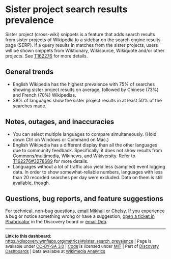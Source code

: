Sister project search results prevalence
=======
Sister project (cross-wiki) snippets is a feature that adds search results from sister projects of Wikipedia to a sidebar on the search engine results page (SERP). If a query results in matches from the sister projects, users will be shown snippets from Wiktionary, Wikisource, Wikiquote and/or other projects. See [T162276](https://phabricator.wikimedia.org/T162276) for more details.

General trends
-----
* English Wikipedia has the highest prevalence with 75% of searches showing sister project results on average, followed by Chinese (73%) and French (70%) Wikipedias.
* 38% of languages show the sister project results in at least 50% of the searches made.

Notes, outages, and inaccuracies
-----
* You can select multiple languages to compare simultaneously. (Hold down Ctrl on Windows or Command on Mac.)
* English Wikipedia has a different display than all the other languages due to community feedback. Specifically, it does not show results from Commons/multimedia, Wikinews, and Wikiversity. Refer to [T162276#3278689](https://phabricator.wikimedia.org/T162276#3278689) for more details.
* Languages without a lot of traffic also yield less (sampled) event logging data. In order to show somewhat-reliable numbers, languages with less than 20 recorded searches per day were excluded. Data on them is still available, though.

Questions, bug reports, and feature suggestions
------
For technical, non-bug questions, [email Mikhail](mailto:mpopov@wikimedia.org?subject=Dashboard%20Question) or [Chelsy](mailto:cxie@wikimedia.org?subject=Dashboard%20Question). If you experience a bug or notice something wrong or have a suggestion, [open a ticket in Phabricator](https://phabricator.wikimedia.org/maniphest/task/create/?projects=Discovery) in the Discovery board or [email Deb](mailto:deb@wikimedia.org?subject=Dashboard%20Question).

<hr style="border-color: gray;">
<p style="font-size: small;">
  <strong>Link to this dashboard:</strong> <a href="https://discovery.wmflabs.org/metrics/#sister_search_prevalence">https://discovery.wmflabs.org/metrics/#sister_search_prevalence</a>
  | Page is available under <a href="https://creativecommons.org/licenses/by-sa/3.0/" title="Creative Commons Attribution-ShareAlike License">CC-BY-SA 3.0</a>
  | <a href="https://phabricator.wikimedia.org/diffusion/WDRN/" title="Search Metrics Dashboard source code repository">Code</a> is licensed under <a href="https://phabricator.wikimedia.org/diffusion/WDRN/browse/master/LICENSE.md" title="MIT License">MIT</a>
  | Part of <a href="https://discovery.wmflabs.org/">Discovery Dashboards</a>
  | Data available at <a href="https://analytics.wikimedia.org/datasets/discovery/" title="Specifically: metrics/search/sister_search_traffic.tsv">Wikimedia Analytics</a>
</p>
